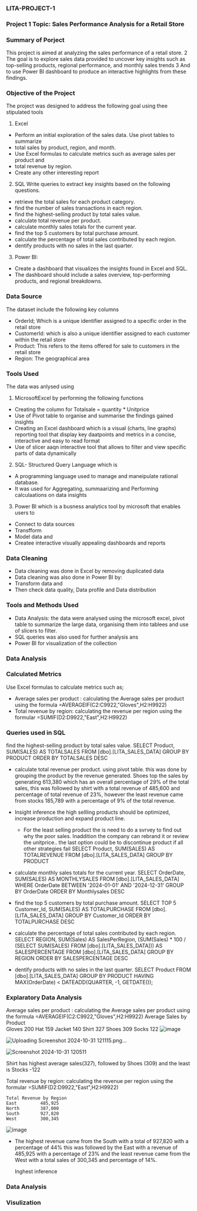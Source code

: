 ### LITA-PROJECT-1

### Project 1 Topic: Sales Performance Analysis for a Retail Store

### Summary of Porject
 This project is  aimed at analyzing the sales performance of a retail store.
2 The goal is to explore sales data provided to uncover key insights such as top-selling products, regional
performance, and monthly sales trends 
3 And to use Power BI dashboard to produce an interactive highlights from these findings.

### Objective of the Project
The project was designed to address the following goal using thee stipulated tools
1. Excel
  - Perform an initial exploration of the sales data. Use pivot tables to summarize 
  - total sales by product, region, and month.
  - Use Excel formulas to calculate metrics such as average sales per product and 
  - total revenue by region.
  - Create any other interesting report

2. SQL
Write queries to extract key insights based on the following questions. 
  - retrieve the total sales for each product category.
  - find the number of sales transactions in each region.
  - find the highest-selling product by total sales value.
  - calculate total revenue per product.
  - calculate monthly sales totals for the current year.
  - find the top 5 customers by total purchase amount.
  - calculate the percentage of total sales contributed by each region.
  - dentify products with no sales in the last quarter.

3. Power BI:
  - Create a dashboard that visualizes the insights found in Excel and SQL.
  -  The dashboard should include a sales overview, top-performing products, and 
  regional breakdowns.

### Data Source
The dataset include the following key columns
- OrderId; Which is a unique identifier assigned to a specific order in the retail store
- CustomerId: which is also a unique identifier assigned to each customer within the retail store
- Product: This refers to the items offered for sale to customers in the retail store
- Region: The geographical area

### Tools Used
The data was anlysed using 
1. MicrosoftExcel by performing the following functions 
- Creating the column for Totalsale = quantity * Unitprice
- Use of Pivot table to organise and  summarise the findings gained insights
- Creating an Excel dashboard which is a visual (charts, line graphs) reporting tool that display key daatpoints and metrics in a concise, interactive and easy to read format
-   Use of slicer aaqn interactive tool that allows to filter and view  specific parts of data dynamically
2. SQL- Structured Query Language which is
-  A programming language used to manage and maneipulate rational database.
-  It was used for Aggregating, summaarizing and Performing calculaations on data insights
 3. Power BI which is a busness analytics tool by microsoft that enables users to
  - Connect to data sources
  - Transfform 
 - Model data and
 - Createe interactive visually appealing dashboards and reports 

### Data Cleaning
- Data cleaning was done in Excel by removing duplicated data
- Data cleaning was also done in Power BI by:
-  Transform data and
-  Then check data quality, Data profile and Data distribution

### Tools and Methods Used 
- Data Analysis: the data were analysed using the microsoft excel, pivot table to summarize the large data, organising them into tablees and use of slicers to filter.
- SQL queries was also used for further analysis ans
- Power BI for visualization of the collection


### Data Analysis 
### Calculated Metrics
 Use Excel formulas to calculate metrics such as;
 - Average sales per product : calculating the Average sales per product using the formula =AVERAGEIF(C2:C9922,"Gloves",H2:H9922)
 - Total revenue by region: calculating the revenue per region using the formular =SUMIF(D2:D9922,"East",H2:H9922)
### Queries used in SQL
find the highest-selling product by total sales value. SELECT Product, SUM(SALES) AS TOTALSALES FROM [dbo].[LITA_SALES_DATA]
GROUP BY PRODUCT
ORDER BY TOTALSALES DESC
  - calculate total revenue per product. using pivot table. this was done by grouping the product by the revenue generated. Shoes top the sales by generating 613,380 which has an overall percentage of 29% of the total sales, this was followed by shirt with a total revenue of 485,600 and percentage of total revenue of 23%, however the least revenue came from stocks 185,789 with a percentage of 9% of the total revenue.
  - Insight inference
    the high sellling products should be optimized, increase production and expand product line.
    - For the least selling product the is need to do a svrvey to find out why the poor sales. Inaddition the company can rebrand it or review the unitprice.. the last option could be to discontinue product if all other strategies fail
SELECT Product, SUM(SALES) AS TOTALREVENUE FROM [dbo].[LITA_SALES_DATA]
GROUP BY PRODUCT
  - calculate monthly sales totals for the current year. 
SELECT OrderDate, SUM(SALES) AS MONTHLYSALES FROM [dbo].[LITA_SALES_DATA]
WHERE OrderDate BETWEEN '2024-01-01' AND '2024-12-31'
GROUP BY OrderDate
ORDER BY Monthlysales DESC
  - find the top 5 customers by total purchase amount. SELECT TOP 5 Customer_Id, SUM(SALES) AS TOTALPURCHASE FROM [dbo].[LITA_SALES_DATA]
GROUP BY Customer_Id
ORDER BY TOTALPURCHASE DESC
  - calculate the percentage of total sales contributed by each region. SELECT REGION, SUM(Sales) AS SalesPerRegion, (SUM(Sales) * 100 / (SELECT SUM(SALES) FROM [dbo].[LITA_SALES_DATA]))
 AS SALESPERCENTAGE FROM [dbo].[LITA_SALES_DATA]
 GROUP BY REGION
 ORDER BY SALESPERCENTAGE DESC

  - dentify products with no sales in the last quarter. SELECT Product FROM [dbo].[LITA_SALES_DATA]
GROUP BY PRODUCT
HAVING MAX(OrderDate) < DATEADD(QUARTER, -1, GETDATE());


### Explaratory Data Analysis
Average sales per product : calculating the Average sales per product using the formula =AVERAGEIF(C2:C9922,"Gloves",H2:H9922) 	Average Sales by Product		
	Gloves		 200 
	Hat		 159 
	Jacket		 140 
	Shirt		 327 
	Shoes		 309 
	Socks		 122 
![image](https://github.com/user-attachments/assets/676a7794-b731-444f-af03-4ae630a1b235)

![Uploading Screenshot 2024-10-31 121115.png…]()


![Screenshot 2024-10-31 120511](https://github.com/user-attachments/assets/350f4dee-374e-4eb6-bd7b-ba7e9c0f2d18)


Shirt has highest average sales(327), followed by Shoes (309) and the least is Stocks -122


Total revenue by region: calculating the revenue per region using the formular =SUMIF(D2:D9922,"East",H2:H9922)
			
	Total Revenue by Region		
	East		 485,925 
	North		 387,000 
	South		 927,820 
	West		 300,345 
![image](https://github.com/user-attachments/assets/aa5aa178-e1ff-4ced-80a2-0c76ba0adad1)



- The highest revenue came from the South with a total of 927,820 with a percentage of 44% this was followed by the East with a revenue of 485,925 with a percentage of 23% and the least revenue came from the West with a total sales of 300,345 and percentage of 14%.

   Inghest inference
  

### Data Analysis

### Visulization



